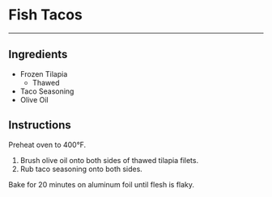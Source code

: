 # Fish Tacos
---
## Ingredients
- Frozen Tilapia
  - Thawed
- Taco Seasoning
- Olive Oil

## Instructions
Preheat oven to 400°F.

1. Brush olive oil onto both sides of thawed tilapia filets.
2. Rub taco seasoning onto both sides.

Bake for 20 minutes on aluminum foil until flesh is flaky.
